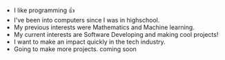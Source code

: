 - I like programming 👍
- I've been into computers since I was in highschool.
- My previous interests were Mathematics and Machine learning.
- My current interests are Software Developing and making cool projects!
- I want to make an impact quickly in the tech industry.
- Going to make more projects. coming soon
